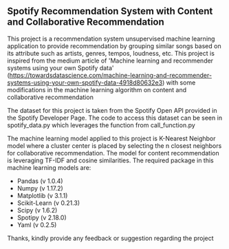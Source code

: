 ## Spotify Recommendation System with Content and Collaborative Recommendation

This project is a recommendation system unsupervised machine learning application to provide recommendation by grouping similar songs based on its attribute such as artists, genres, tempos, loudness, etc. This project is inspired from the medium article of 'Machine learning and recommender systems using your own Spotify data'  (https://towardsdatascience.com/machine-learning-and-recommender-systems-using-your-own-spotify-data-4918d80632e3) with some modifications in the machine learning algorithm on content and collaborative recommendation

The dataset for this project is taken from the Spotify Open API provided in the Spotify Developer Page. The code to access this dataset can be seen in spotify_data.py which leverages the function from call_function.py

The machine learning model applied to this project is K-Nearest Neighbor model where a cluster center is placed by selecting the n closest neighbors for collaborative recommendation. The model for content recommendation is leveraging TF-IDF and cosine similarities. 
The required package in this machine learning models are:
- Pandas (v 1.0.4)
- Numpy (v 1.17.2)
- Matplotlib (v 3.1.1)
- Scikit-Learn (v 0.21.3)
- Scipy (v 1.6.2)
- Spotipy (v 2.18.0)
- Yaml (v 0.2.5)

Thanks, kindly provide any feedback or suggestion regarding the project